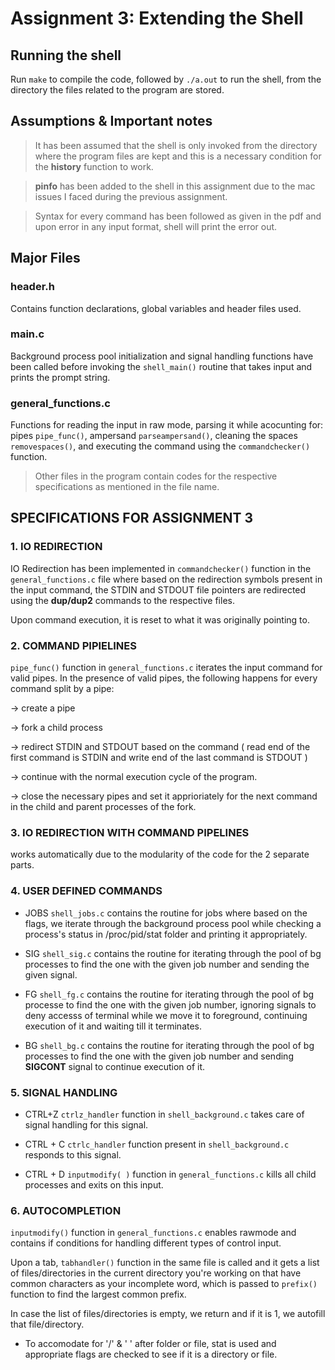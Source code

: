 
# Assignment 3: Extending the Shell

## Running the shell

Run `make` to compile the code, followed by `./a.out` to run the shell, from the directory the files related to the program are stored.

## Assumptions & Important notes

> It has been assumed that the shell is only invoked from the directory where the program files are kept and this is a necessary condition for the **history** function to work.

>  **pinfo** has been added to the shell in this assignment due to the mac issues I faced during the previous assignment.

> Syntax for every command has been followed as given in the pdf and upon error in any input format, shell will print the error out.

## Major Files

### header.h

Contains function declarations, global variables and header files used.

### main.c

Background process pool initialization and signal handling functions have been called before invoking the `shell_main()` routine that takes input and prints the prompt string.

### general_functions.c

Functions for reading the input in raw mode, parsing it while acocunting for: pipes `pipe_func()`, ampersand `parseampersand()`, cleaning the spaces `removespaces()`, and executing the command using the `commandchecker()` function.

> Other files in the program contain codes for the respective specifications as mentioned in the file name.

## SPECIFICATIONS FOR ASSIGNMENT 3

### 1. IO REDIRECTION

IO Redirection has been implemented in `commandchecker()` function in the `general_functions.c` file where based on the redirection symbols present in the input command, the STDIN and STDOUT file pointers are redirected using the **dup/dup2** commands to the respective files.

Upon command execution, it is reset to what it was originally pointing to.

### 2. COMMAND PIPIELINES

`pipe_func()` function in `general_functions.c` iterates the input command for valid pipes.
In the presence of valid pipes, the following happens for every command split by a pipe:

-> create a pipe

-> fork a child process

-> redirect STDIN and STDOUT based on the command ( read end of the first command is STDIN and write end of the last command is STDOUT )

-> continue with the normal execution cycle of the program.

-> close the necessary pipes and set it apprioriately for the next command in the child and parent processes of the fork.

### 3. IO REDIRECTION WITH COMMAND PIPELINES

works automatically due to the modularity of the code for the 2 separate parts.

### 4. USER DEFINED COMMANDS

* JOBS
`shell_jobs.c` contains the routine for jobs where based on the flags, we iterate through the background process pool while checking a process's status in /proc/pid/stat folder and printing it appropriately.

* SIG
`shell_sig.c` contains the routine for iterating through the pool of bg processes to find the one with the given job number and sending the given signal.

* FG
`shell_fg.c` contains the routine for iterating through the pool of bg processe to find the one with the given job number, ignoring signals to deny accesss of terminal while we move it to foreground, continuing execution of it and waiting till it terminates.

* BG
`shell_bg.c` contains the routine for iterating through the pool of bg processes to find the one with the given job number and sending **SIGCONT** signal to continue execution of it.

### 5. SIGNAL HANDLING
* CTRL+Z
`ctrlz_handler` function in `shell_background.c` takes care of signal handling for this signal.

* CTRL + C
`ctrlc_handler` function present in `shell_background.c` responds to this signal.

* CTRL + D
`inputmodify( )` function in `general_functions.c` kills all child processes and exits on this input.

### 6. AUTOCOMPLETION

`inputmodify()` function in `general_functions.c` enables rawmode and contains if conditions for handling different types of control input.

Upon a tab, `tabhandler()` function in the same file is called and it gets a list of files/directories in the current directory you're working on that have common characters as your incomplete word, which is passed to `prefix()` function to find the largest common prefix.

In case the list of files/directories is empty, we return and if it is 1, we autofill that file/directory.

* To accomodate for '/' & ' ' after folder or file, stat is used and appropriate flags are checked to see if it is a directory or file.